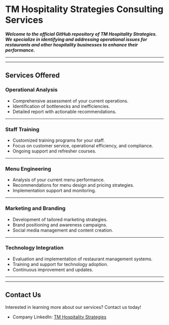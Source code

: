 # TM Hospitality Strategies Consulting Services

___Welcome to the official GitHub repository of TM Hospitality Strategies. We specialize in identifying and addressing operational issues for restaurants and other hospitality businesses to enhance their performance.___

---

---

## Services Offered

### Operational Analysis
- Comprehensive assessment of your current operations.
- Identification of bottlenecks and inefficiencies.
- Detailed report with actionable recommendations.

---

### Staff Training
- Customized training programs for your staff.
- Focus on customer service, operational efficiency, and compliance.
- Ongoing support and refresher courses.

---

### Menu Engineering
- Analysis of your current menu performance.
- Recommendations for menu design and pricing strategies.
- Implementation support and monitoring.

---

### Marketing and Branding
- Development of tailored marketing strategies.
- Brand positioning and awareness campaigns.
- Social media management and content creation.

---

### Technology Integration
- Evaluation and implementation of restaurant management systems.
- Training and support for technology adoption.
- Continuous improvement and updates.

---

---

## Contact Us

Interested in learning more about our services? Contact us today!
- Company LinkedIn: [TM Hospitality Strategies](https://www.linkedin.com/company/tm-hospitality-strategies/)

